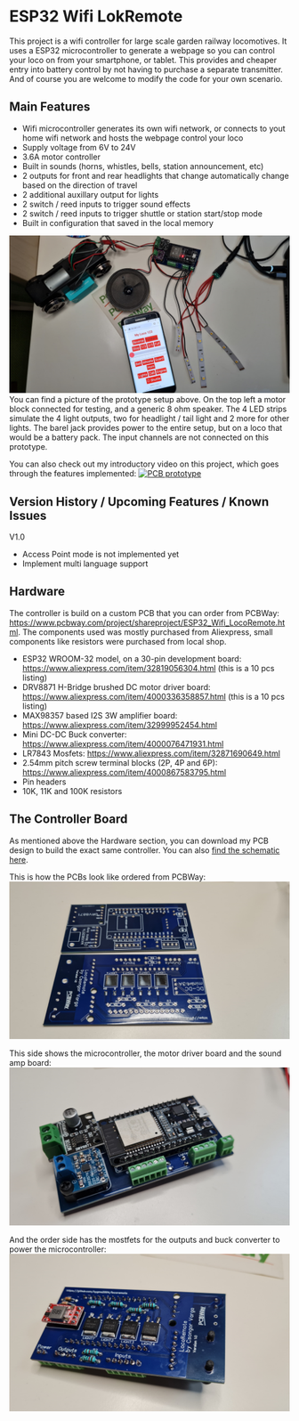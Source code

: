 # ESP32 Wifi LokRemote
This project is a wifi controller for large scale garden railway locomotives. It uses a ESP32 microcontroller to generate a webpage so you can control your loco on from your smartphone, or tablet. This provides and cheaper entry into battery control by not having to purchase a separate transmitter. And of course you are welcome to modify the code for your own scenario.
## Main Features
- Wifi microcontroller generates its own wifi network, or connects to yout home wifi network and hosts the webpage control your loco
- Supply voltage from 6V to 24V
- 3.6A motor controller
- Built in sounds (horns, whistles, bells, station announcement, etc)
- 2 outputs for front and rear headlights that change automatically change based on the direction of travel
- 2 additional auxillary output for lights 
- 2 switch / reed inputs to trigger sound effects
- 2 switch / reed inputs to trigger shuttle or station start/stop mode
- Built in configuration that saved in the local memory

![Prototype setup](/img/with_phone_01.jpg)
You can find a picture of the prototype setup above. On the top left a motor block connected for testing, and a generic 8 ohm speaker. The 4 LED strips simulate the 4 light outputs, two for headlight / tail light and 2 more for other lights. The barel jack provides power to the entire setup, but on a loco that would be a battery pack. The input channels are not connected on this prototype. 

You can also check out my introductory video on this project, which goes through the features implemented:
[![PCB prototype](https://img.youtube.com/vi/NFEwV57PYEw/0.jpg)](https://www.youtube.com/watch?v=NFEwV57PYEw)
## Version History / Upcoming Features / Known Issues
V1.0
- Access Point mode is not implemented yet
- Implement multi language support
## Hardware
The controller is build on a custom PCB that you can order from PCBWay: https://www.pcbway.com/project/shareproject/ESP32_Wifi_LocoRemote.html.
The components used was mostly purchased from Aliexpress, small components like resistors were purchased from local shop.
- ESP32 WROOM-32 model, on a 30-pin development board: https://www.aliexpress.com/item/32819056304.html (this is a 10 pcs listing)
- DRV8871 H-Bridge brushed DC motor driver board: https://www.aliexpress.com/item/4000336358857.html (this is a 10 pcs listing)
- MAX98357 based I2S 3W amplifier board: https://www.aliexpress.com/item/32999952454.html
- Mini DC-DC Buck converter: https://www.aliexpress.com/item/4000076471931.html
- LR7843 Mosfets: https://www.aliexpress.com/item/32871690649.html
- 2.54mm pitch screw terminal blocks (2P, 4P and 6P): https://www.aliexpress.com/item/4000867583795.html
- Pin headers
- 10K, 11K and 100K resistors
## The Controller Board
As mentioned above the Hardware section, you can download my PCB design to build the exact same controller. You can also [find the schematic here](/pcb/Schematic_LocoRemote_v1_0.pdf).

This is how the PCBs look like ordered from PCBWay:
![PCB](/img/pcb01.jpg)

This side shows the microcontroller, the motor driver board and the sound amp board:
![microcontroller side](/img/pcb02.jpg)

And the order side has the mostfets for the outputs and buck converter to power the microcontroller:
![microcontroller side](/img/pcb3.jpg)
